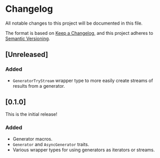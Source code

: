 # Changelog

All notable changes to this project will be documented in this file.

The format is based on [Keep a Changelog](https://keepachangelog.com/en/1.0.0/),
and this project adheres to [Semantic Versioning](https://semver.org/spec/v2.0.0.html).

## [Unreleased]
### Added
- `GeneratorTryStream` wrapper type to more easily create streams of results
  from a generator.

## [0.1.0]
This is the initial release!

### Added
- Generator macros.
- `Generator` and `AsyncGenerator` traits.
- Various wrapper types for using generators as iterators or streams.
